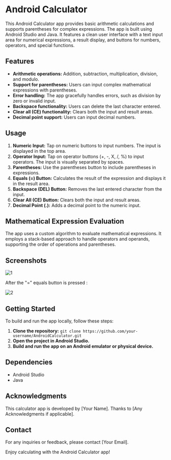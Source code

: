 # Android Calculator

This Android Calculator app provides basic arithmetic calculations and supports parentheses for complex expressions. The app is built using Android Studio and Java. It features a clean user interface with a text input area for numerical expressions, a result display, and buttons for numbers, operators, and special functions.

## Features

- **Arithmetic operations:** Addition, subtraction, multiplication, division, and modulo.
- **Support for parentheses:** Users can input complex mathematical expressions with parentheses.
- **Error handling:** The app gracefully handles errors, such as division by zero or invalid input.
- **Backspace functionality:** Users can delete the last character entered.
- **Clear all (CE) functionality:** Clears both the input and result areas.
- **Decimal point support:** Users can input decimal numbers.

## Usage

1. **Numeric Input:** Tap on numeric buttons to input numbers. The input is displayed in the top area.
2. **Operator Input:** Tap on operator buttons (+, -, X, /, %) to input operators. The input is visually separated by spaces.
3. **Parentheses:** Use the parentheses button to include parentheses in expressions.
4. **Equals (=) Button:** Calculates the result of the expression and displays it in the result area.
5. **Backspace (DEL) Button:** Removes the last entered character from the input.
6. **Clear All (CE) Button:** Clears both the input and result areas.
7. **Decimal Point (.):** Adds a decimal point to the numeric input.

## Mathematical Expression Evaluation

The app uses a custom algorithm to evaluate mathematical expressions. It employs a stack-based approach to handle operators and operands, supporting the order of operations and parentheses.

## Screenshots

![1](https://github.com/StasBratanich/AndroidCalculator/assets/83605505/ff652c42-ac24-4697-8d77-ab119689226a)

After the "=" equals button is pressed :

![2](https://github.com/StasBratanich/AndroidCalculator/assets/83605505/dcdc7404-f129-416d-bcac-ad774f596616)

## Getting Started

To build and run the app locally, follow these steps:

1. **Clone the repository:** `git clone https://github.com/your-username/AndroidCalculator.git`
2. **Open the project in Android Studio.**
3. **Build and run the app on an Android emulator or physical device.**

## Dependencies

- Android Studio
- Java

## Acknowledgments

This calculator app is developed by [Your Name].
Thanks to [Any Acknowledgments if applicable].

## Contact

For any inquiries or feedback, please contact [Your Email].

Enjoy calculating with the Android Calculator app!
